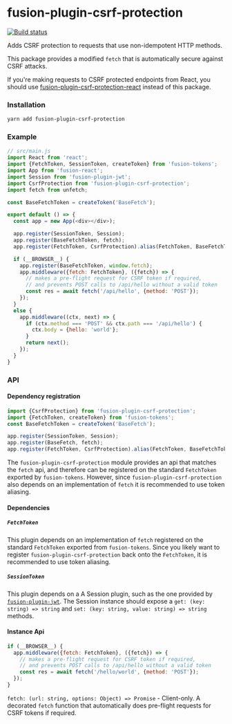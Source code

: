 # fusion-plugin-csrf-protection

[![Build status](https://badge.buildkite.com/3fef89529147193838107b8bf6a5e0cb9f1dc8d11502461920.svg?branch=master)](https://buildkite.com/uberopensource/fusion-plugin-csrf-protection)

Adds CSRF protection to requests that use non-idempotent HTTP methods.

This package provides a modified `fetch` that is automatically secure against CSRF attacks.

If you're making requests to CSRF protected endpoints from React, you should use [fusion-plugin-csrf-protection-react](https://github.com/fusionjs/fusion-plugin-csrf-protection-react) instead of this package.

### Installation

```sh
yarn add fusion-plugin-csrf-protection
```

### Example

```js
// src/main.js
import React from 'react';
import {FetchToken, SessionToken, createToken} from 'fusion-tokens';
import App from 'fusion-react';
import Session from 'fusion-plugin-jwt';
import CsrfProtection from 'fusion-plugin-csrf-protection';
import fetch from unfetch;

const BaseFetchToken = createToken('BaseFetch');

export default () => {
  const app = new App(<div></div>);

  app.register(SessionToken, Session);
  app.register(BaseFetchToken, fetch);
  app.register(FetchToken, CsrfProtection).alias(FetchToken, BaseFetchToken);

  if (__BROWSER__) {
    app.register(BaseFetchToken, window.fetch);
    app.middleware({fetch: FetchToken}, ({fetch}) => {
      // makes a pre-flight request for CSRF token if required,
      // and prevents POST calls to /api/hello without a valid token
      const res = await fetch('/api/hello', {method: 'POST'});
    });
  }
  else {
    app.middleware((ctx, next) => {
      if (ctx.method === 'POST' && ctx.path === '/api/hello') {
        ctx.body = {hello: 'world'};
      }
      return next();
    });
  }
}
```

### API

#### Dependency registration

```js
import {CsrfProtection} from 'fusion-plugin-csrf-protection';
import {FetchToken, createToken} from 'fusion-tokens';
const BaseFetchToken = createToken('BaseFetch');

app.register(SessionToken, Session);
app.register(BaseFetch, fetch);
app.register(FetchToken, CsrfProtection).alias(FetchToken, BaseFetchToken);
```

The `fusion-plugin-csrf-protection` module provides an api that matches the `fetch` api,
and therefore can be registered on the standard `FetchToken` exported by `fusion-tokens`.
However, since `fusion-plugin-csrf-protection` also depends on an implementation of `fetch`
it is recommended to use token aliasing.

#### Dependencies

##### `FetchToken`

This plugin depends on an implementation of `fetch` registered on the standard `FetchToken` exported from `fusion-tokens`. Since you likely want to register `fusion-plugin-csrf-protection` back onto the `FetchToken`, it is recommended to use token aliasing.

##### `SessionToken`

This plugin depends on a A Session plugin, such as the one provided by [`fusion-plugin-jwt`](https://github.com/fusionjs/fusion-plugin-jwt).
The Session instance should expose a `get: (key: string) => string` and `set: (key: string, value: string) => string` methods.

#### Instance Api

```js
if (__BROWSER__) {
  app.middleware({fetch: FetchToken}, ({fetch}) => {
    // makes a pre-flight request for CSRF token if required,
    // and prevents POST calls to /api/hello without a valid token
    const res = await fetch('/hello/world', {method: 'POST'});
  });
}
```

`fetch: (url: string, options: Object) => Promise` - Client-only. A decorated `fetch` function that automatically does pre-flight requests for CSRF tokens if required.

